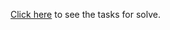 <a href="https://github.com/TelerikAcademy/JavaScript-OOP/tree/master/Topics/02.%20Closures-and-Scope/homework">Click here</a> to see the tasks for solve.
